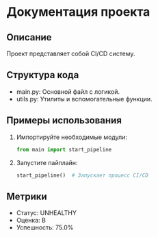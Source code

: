 # Документация проекта

## Описание
Проект представляет собой CI/CD систему.

## Структура кода
- main.py: Основной файл с логикой.
- utils.py: Утилиты и вспомогательные функции.

## Примеры использования
1. Импортируйте необходимые модули:
   ```python
   from main import start_pipeline
   ```
2. Запустите пайплайн:
   ```python
   start_pipeline()  # Запускает процесс CI/CD
   ```

## Метрики
- Статус: UNHEALTHY
- Оценка: B
- Успешность: 75.0%
